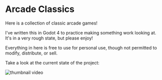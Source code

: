 # Arcade Classics

Here is a collection of classic arcade games!

I've written this in Godot 4 to practice making something work looking at. It's in a very rough state, but please enjoy!

Everything in here is free to use for personal use, though not permitted to modify, distribute, or sell.

Take a look at the current state of the project:

![thumbnail video](https://github.com/brownian-motion/arcade-classics/raw/refs/heads/main/thumbnail.gif)
